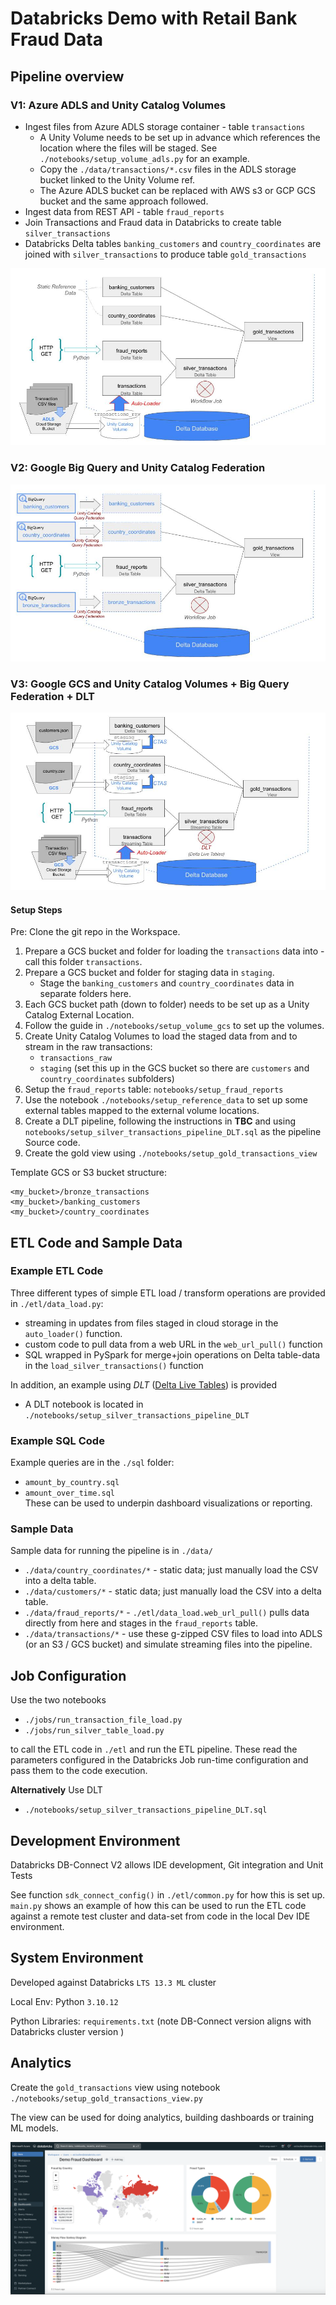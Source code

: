 # Databricks Demo with Retail Bank Fraud Data

## Pipeline overview ##  
### V1: Azure ADLS and Unity Catalog Volumes
+ Ingest files from Azure ADLS storage container - table `transactions`
  + A Unity Volume needs to be set up in advance which references the location where the files will be staged. See `./notebooks/setup_volume_adls.py` for an example.
  + Copy the `./data/transactions/*.csv` files in the ADLS storage bucket linked to the Unity Volume ref.
  + The Azure ADLS bucket can be replaced with AWS s3 or GCP GCS bucket and the same approach followed.
+ Ingest data from REST API - table `fraud_reports`
+ Join Transactions and Fraud data in Databricks to create table `silver_transactions`
+ Databricks Delta tables `banking_customers` and `country_coordinates` are joined with `silver_transactions` to produce table `gold_transactions`

![ETL_Flow](./notebooks/images/data_flow.jpg)     


### V2: Google Big Query and Unity Catalog Federation

![ETL_Flow](./notebooks/images/data_flow_bq.jpg)   


### V3: Google GCS and Unity Catalog Volumes + Big Query Federation + DLT

![ETL_Flow](./notebooks/images/data_flow_gcs_autoloader_dlt.jpg)   

#### Setup Steps

Pre: Clone the git repo in the Workspace.

1. Prepare a GCS bucket and folder for loading the `transactions` data into - call this folder `transactions`.
2. Prepare a GCS bucket and folder for staging data in `staging`. 
   + Stage the `banking_customers` and `country_coordinates` data in separate folders here.
3. Each GCS bucket path (down to folder) needs to be set up as a Unity Catalog External Location.
4. Follow the guide in `./notebooks/setup_volume_gcs` to set up the volumes.   
5. Create Unity Catalog Volumes to load the staged data from and to stream in the raw transactions:
   + `transactions_raw`
   + `staging` (set this up in the GCS bucket so there are `customers` and `country_coordinates` subfolders)
7. Setup the `fraud_reports` table: `notebooks/setup_fraud_reports`
8. Use the notebook `./notebooks/setup_reference_data` to set up some external tables mapped to the external volume locations.
9. Create a DLT pipeline, following the instructions in **TBC** and using `notebooks/setup_silver_transactions_pipeline_DLT.sql` as the pipeline Source code. 
10. Create the gold view using `./notebooks/setup_gold_transactions_view`


Template GCS or S3 bucket structure:
```
<my_bucket>/bronze_transactions
<my_bucket>/banking_customers
<my_bucket>/country_coordinates
```

## ETL Code and Sample Data

### Example ETL Code

Three different types of simple ETL load / transform operations are provided in `./etl/data_load.py`:
+ streaming in updates from files staged in cloud storage in the `auto_loader()` function.
+ custom code to pull data from a web URL in the `web_url_pull()` function
+ SQL wrapped in PySpark for merge+join operations on Delta table-data in the `load_silver_transactions()` function

In addition, an example using *DLT* ([Delta Live Tables](https://docs.databricks.com/en/delta-live-tables/index.html)) is provided
+ A DLT notebook is located in `./notebooks/setup_silver_transactions_pipeline_DLT`

### Example SQL Code
Example queries are in the `./sql` folder:
+ `amount_by_country.sql` 
+ `amount_over_time.sql`  
These can be used to underpin dashboard visualizations or reporting. 

### Sample Data

Sample data for running the pipeline is in `./data/`

+ `./data/country_coordinates/*` - static data; just manually load the CSV into a delta table.
+ `./data/customers/*` - static data; just manually load the CSV into a delta table.
+ `./data/fraud_reports/*` - `./etl/data_load.web_url_pull()` pulls data directly from here and stages in the `fraud_reports` table.
+ `./data/transactions/*` - use these g-zipped CSV files to load into ADLS (or an S3 / GCS bucket) and simulate streaming files into the pipeline.

## Job Configuration

Use the two notebooks 
+ `./jobs/run_transaction_file_load.py`
+ `./jobs/run_silver_table_load.py`

to call the ETL code in `./etl` and run the ETL pipeline.  These read the parameters configured in the Databricks Job run-time configuration and pass them to the code execution.

**Alternatively**
Use DLT
+ `./notebooks/setup_silver_transactions_pipeline_DLT.sql`

## Development Environment

Databricks DB-Connect V2 allows IDE development, Git integration and Unit Tests

See function `sdk_connect_config()` in `./etl/common.py` for how this is set up.  
`main.py` shows an example of how this can be used to run the ETL code against a remote test cluster and data-set from code in the local Dev IDE environment.

## System Environment

Developed against Databricks `LTS 13.3 ML` cluster

Local Env: Python `3.10.12`

Python Libraries: `requirements.txt`   (note DB-Connect version aligns with Databricks cluster version )

## Analytics

Create the `gold_transactions` view using notebook `./notebooks/setup_gold_transactions_view.py`  

The view can be used for doing analytics, building dashboards or training ML models.  

![Dashboard](./notebooks/images/dashboard_example.png)     

